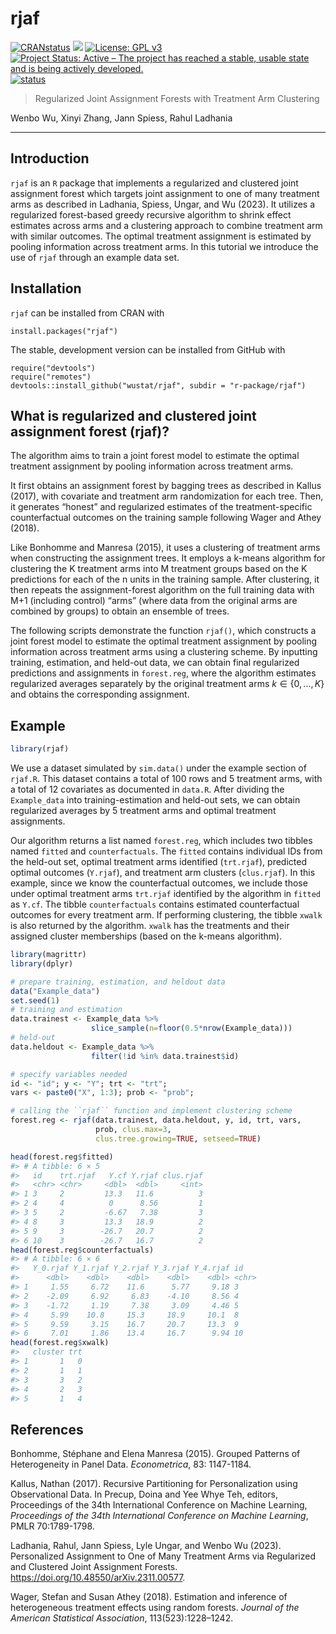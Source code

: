 
<!-- README.md is generated from README.Rmd. Please edit that file -->

# rjaf

<!-- badges: start -->

[![CRANstatus](https://www.r-pkg.org/badges/version/rjaf)](https://cran.r-project.org/package=rjaf)
[![](https://cranlogs.r-pkg.org/badges/grand-total/rjaf)](https://cran.r-project.org/package=rjaf)
[![License: GPL
v3](https://img.shields.io/badge/License-GPLv3-blue.svg)](https://www.gnu.org/licenses/gpl-3.0)
[![Project Status: Active – The project has reached a stable, usable
state and is being actively
developed.](https://www.repostatus.org/badges/latest/active.svg)](https://www.repostatus.org/#active)
[![status](https://joss.theoj.org/papers/ff8fa725cc40d0247158bd244f1117be/status.svg)](https://joss.theoj.org/papers/ff8fa725cc40d0247158bd244f1117be)
<!-- badges: end -->

> Regularized Joint Assignment Forests with Treatment Arm Clustering

Wenbo Wu, Xinyi Zhang, Jann Spiess, Rahul Ladhania

------------------------------------------------------------------------

## Introduction

`rjaf` is an `R` package that implements a regularized and clustered
joint assignment forest which targets joint assignment to one of many
treatment arms as described in Ladhania, Spiess, Ungar, and Wu (2023).
It utilizes a regularized forest-based greedy recursive algorithm to
shrink effect estimates across arms and a clustering approach to combine
treatment arm with similar outcomes. The optimal treatment assignment is
estimated by pooling information across treatment arms. In this tutorial
we introduce the use of `rjaf` through an example data set.

## Installation

`rjaf` can be installed from CRAN with

    install.packages("rjaf")

The stable, development version can be installed from GitHub with

    require("devtools")
    require("remotes")
    devtools::install_github("wustat/rjaf", subdir = "r-package/rjaf")

## What is regularized and clustered joint assignment forest (rjaf)?

The algorithm aims to train a joint forest model to estimate the optimal
treatment assignment by pooling information across treatment arms.

It first obtains an assignment forest by bagging trees as described in
Kallus (2017), with covariate and treatment arm randomization for each
tree. Then, it generates “honest” and regularized estimates of the
treatment-specific counterfactual outcomes on the training sample
following Wager and Athey (2018).

Like Bonhomme and Manresa (2015), it uses a clustering of treatment arms
when constructing the assignment trees. It employs a k-means algorithm
for clustering the K treatment arms into M treatment groups based on the
K predictions for each of the n units in the training sample. After
clustering, it then repeats the assignment-forest algorithm on the full
training data with M+1 (including control) “arms” (where data from the
original arms are combined by groups) to obtain an ensemble of trees.

The following scripts demonstrate the function `rjaf()`, which
constructs a joint forest model to estimate the optimal treatment
assignment by pooling information across treatment arms using a
clustering scheme. By inputting training, estimation, and held-out data,
we can obtain final regularized predictions and assignments in
`forest.reg`, where the algorithm estimates regularized averages
separately by the original treatment arms $k \in \{0,\ldots,K\}$ and
obtains the corresponding assignment.

## Example

``` r
library(rjaf)
```

We use a dataset simulated by `sim.data()` under the example section of
`rjaf.R`. This dataset contains a total of 100 rows and 5 treatment
arms, with a total of 12 covariates as documented in `data.R`. After
dividing the `Example_data` into training-estimation and held-out sets,
we can obtain regularized averages by 5 treatment arms and optimal
treatment assignments.

Our algorithm returns a list named `forest.reg`, which includes two
tibbles named `fitted` and `counterfactuals`. The `fitted` contains
individual IDs from the held-out set, optimal treatment arms identified
(`trt.rjaf`), predicted optimal outcomes (`Y.rjaf`), and treatment arm
clusters (`clus.rjaf`). In this example, since we know the
counterfactual outcomes, we include those under optimal treatment arms
`trt.rjaf` identified by the algorithm in `fitted` as `Y.cf`. The tibble
`counterfactuals` contains estimated counterfactual outcomes for every
treatment arm. If performing clustering, the tibble `xwalk` is also
returned by the algorithm. `xwalk` has the treatments and their assigned
cluster memberships (based on the k-means algorithm).

``` r
library(magrittr)
library(dplyr)

# prepare training, estimation, and heldout data
data("Example_data")
set.seed(1)
# training and estimation
data.trainest <- Example_data %>% 
                  slice_sample(n=floor(0.5*nrow(Example_data)))
# held-out
data.heldout <- Example_data %>% 
                  filter(!id %in% data.trainest$id)

# specify variables needed
id <- "id"; y <- "Y"; trt <- "trt";  
vars <- paste0("X", 1:3); prob <- "prob";

# calling the ``rjaf`` function and implement clustering scheme
forest.reg <- rjaf(data.trainest, data.heldout, y, id, trt, vars, 
                   prob, clus.max=3, 
                   clus.tree.growing=TRUE, setseed=TRUE)
```

``` r
head(forest.reg$fitted)
#> # A tibble: 6 × 5
#>   id    trt.rjaf   Y.cf Y.rjaf clus.rjaf
#>   <chr> <chr>     <dbl>  <dbl>     <int>
#> 1 3     2         13.3   11.6          3
#> 2 4     4          0      8.56         1
#> 3 5     2         -6.67   7.38         3
#> 4 8     3         13.3   18.9          2
#> 5 9     3        -26.7   20.7          2
#> 6 10    3        -26.7   16.7          2
head(forest.reg$counterfactuals)
#> # A tibble: 6 × 6
#>   Y_0.rjaf Y_1.rjaf Y_2.rjaf Y_3.rjaf Y_4.rjaf id   
#>      <dbl>    <dbl>    <dbl>    <dbl>    <dbl> <chr>
#> 1     1.55     6.72    11.6      5.77     9.18 3    
#> 2    -2.09     6.92     6.83    -4.10     8.56 4    
#> 3    -1.72     1.19     7.38     3.09     4.46 5    
#> 4     5.99    10.8     15.3     18.9     10.1  8    
#> 5     9.59     3.15    16.7     20.7     13.3  9    
#> 6     7.01     1.86    13.4     16.7      9.94 10
head(forest.reg$xwalk)
#>   cluster trt
#> 1       1   0
#> 2       1   1
#> 3       3   2
#> 4       2   3
#> 5       1   4
```

## References

Bonhomme, Stéphane and Elena Manresa (2015). Grouped Patterns of
Heterogeneity in Panel Data. *Econometrica*, 83: 1147-1184.

Kallus, Nathan (2017). Recursive Partitioning for Personalization using
Observational Data. In Precup, Doina and Yee Whye Teh, editors,
Proceedings of the 34th International Conference on Machine Learning,
*Proceedings of the 34th International Conference on Machine Learning*,
PMLR 70:1789-1798.

Ladhania, Rahul, Jann Spiess, Lyle Ungar, and Wenbo Wu (2023).
Personalized Assignment to One of Many Treatment Arms via Regularized
and Clustered Joint Assignment Forests.
<https://doi.org/10.48550/arXiv.2311.00577>.

Wager, Stefan and Susan Athey (2018). Estimation and inference of
heterogeneous treatment effects using random forests. *Journal of the
American Statistical Association*, 113(523):1228–1242.
